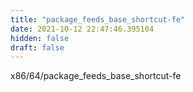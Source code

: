 ```yaml
---
title: "package_feeds_base_shortcut-fe"
date: 2021-10-12 22:47:46.395104
hidden: false
draft: false
---
```


x86/64/package_feeds_base_shortcut-fe

